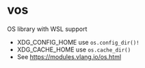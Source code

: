 # vos
OS library with WSL support

- XDG_CONFIG_HOME use `os.config_dir()!`
- XDG_CACHE_HOME use `os.cache_dir()`
- See https://modules.vlang.io/os.html

